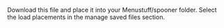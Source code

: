 Download this file and place it into your Menustuff/spooner folder. Select the load placements in the manage saved files section.
